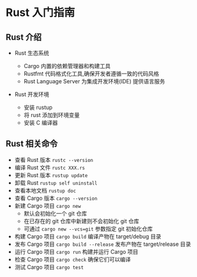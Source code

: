 # Rust 入门指南

## Rust 介绍

- Rust 生态系统
  - Cargo 内置的依赖管理器和构建工具
  - Rustfmt 代码格式化工具,确保开发者遵循一致的代码风格
  - Rust Language Server 为集成开发环境(IDE) 提供语言服务

- Rust 开发环境
  - 安装 rustup
  - 将 rust 添加到环境变量
  - 安装 C 编译器

## Rust 相关命令

- 查看 Rust 版本 `rustc --version`
- 编译 Rust 文件 `rustc XXX.rs`
- 更新 Rust 版本 `rustup update`
- 卸载 Rust `rustup self uninstall`
- 查看本地文档 `rustup doc`
- 查看 Cargo 版本 `cargo --version`
- 新建 Cargo 项目 `cargo new`
  - 默认会初始化一个 git 仓库
  - 在已存在的 git 仓库中新建则不会初始化 git 仓库
  - 可通过 `cargo new --vcs=git` 参数指定 git 初始化仓库
- 构建 Cargo 项目 `cargo build` 编译产物在 target/debug 目录
- 发布 Cargo 项目 `cargo build --release` 发布产物在 target/release 目录
- 运行 Cargo 项目 `cargo run` 构建并运行 Cargo 项目
- 检查 Cargo 项目 `cargo check` 确保它们可以编译
- 测试 Cargo 项目 `cargo test`
